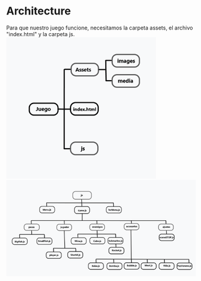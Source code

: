 # Architecture

Para que nuestro juego funcione, necesitamos la carpeta assets, el archivo "index.html" y la carpeta js.
![architect1](https://github.com/ZHAOYANNI/DVI/blob/master/slides/architecture1.png)
![architect2](https://github.com/ZHAOYANNI/DVI/blob/master/slides/architectura2.png)
